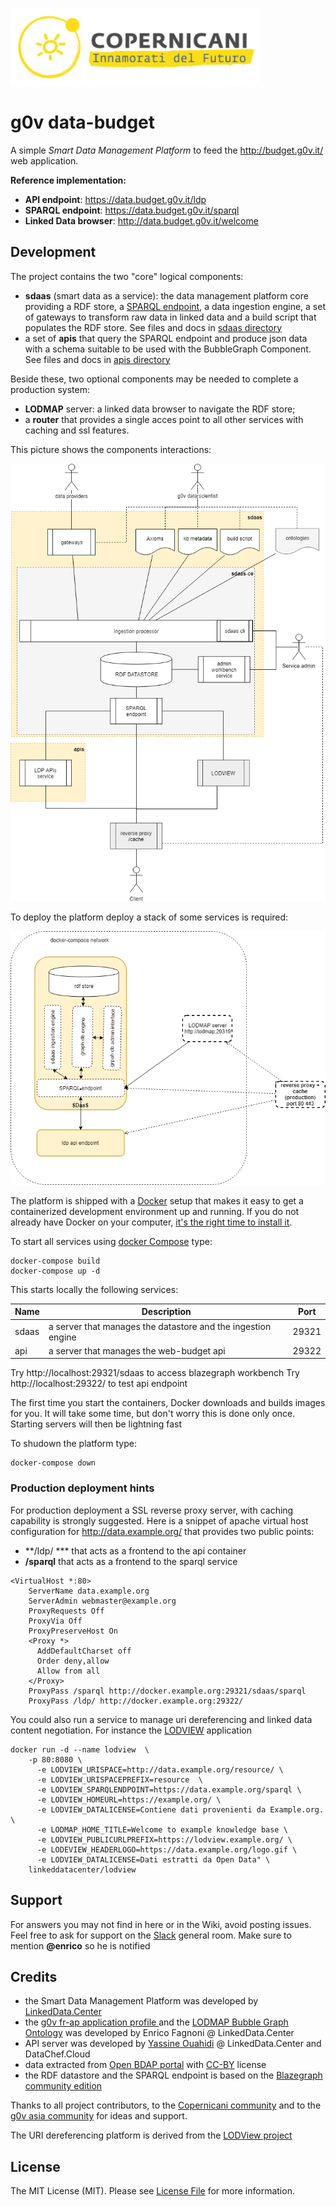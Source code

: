 ![copernicani](doc/copernicani-logo.png)

# g0v data-budget

A simple *Smart Data Management Platform* to feed the http://budget.g0v.it/ web application.


**Reference implementation:**

- **API endpoint**: https://data.budget.g0v.it/ldp
- **SPARQL endpoint**: https://data.budget.g0v.it/sparql
- **Linked Data browser**: http://data.budget.g0v.it/welcome 

## Development

The project contains the two "core" logical components:

- **sdaas** (smart data as a service):  the data management platform core providing a RDF store, a [SPARQL endpoint](https://www.w3.org/TR/sparql11-overview), a data ingestion engine, a set of gateways to transform raw data in linked data and a build script that populates the RDF store. See files and docs in [sdaas directory](sdaas)
- a set of **apis** that query the SPARQL endpoint and produce json data with a schema suitable to be used with the BubbleGraph Component. See files and docs in [apis directory](apis)

Beside these, two optional components may be needed to complete a production system:

- **LODMAP** server: a linked data browser to navigate the RDF store;
- a **router** that provides a single acces point to all other services with caching and ssl features.

This picture shows the components interactions:

![architecture](doc/architecture.png)


To deploy the platform deploy a stack of some services is required:

![stack](doc/stack.png)

The platform is shipped with a [Docker](https://docker.com) setup that makes it easy 
to get a containerized development environment up and running. 
If you do not already have Docker on your computer, 
[it's the right time to install it](https://docs.docker.com/install/).

To start all services using [docker Compose](https://docs.docker.com/compose/) type: 

```
docker-compose build
docker-compose up -d
```

This starts locally the following services:


| Name        | Description                                                   | Port 
| ----------- | ------------------------------------------------------------- | ------- 
| sdaas       | a server that manages the datastore and the ingestion engine  | 29321    
| api         | a server that manages the web-budget api                      | 29322 

Try http://localhost:29321/sdaas to access blazegraph workbench
Try http://localhost:29322/ to test api endpoint

The first time you start the containers, Docker downloads and builds images for you. It will take some time, but don't worry
this is done only once. Starting servers will then be lightning fast

To shudown the platform type: 

```
docker-compose down
```

### Production deployment hints

For production deployment a SSL reverse proxy server, with caching capability is strongly suggested. Here is a snippet of apache virtual host configuration for http://data.example.org/ that provides two public points:

- **/ldp/ *** that acts as a frontend to the api container 
- **/sparql** that acts as a frontend to the sparql service

```
<VirtualHost *:80>
    ServerName data.example.org
    ServerAdmin webmaster@example.org
    ProxyRequests Off
    ProxyVia Off
    ProxyPreserveHost On
    <Proxy *>
      AddDefaultCharset off
      Order deny,allow
      Allow from all
    </Proxy>
    ProxyPass /sparql http://docker.example.org:29321/sdaas/sparql
    ProxyPass /ldp/ http://docker.example.org:29322/
```

You could also run a service to manage uri dereferencing and linked data content negotiation. For instance the [LODVIEW](https://github.com/dvcama/LodView) application

```
docker run -d --name lodview  \
	-p 80:8080 \
      -e LODVIEW_URISPACE=http://data.example.org/resource/ \
      -e LODVIEW_URISPACEPREFIX=resource  \
      -e LODVIEW_SPARQLENDPOINT=https://data.example.org/sparql \
      -e LODVIEW_HOMEURL=https://example.org/ \
      -e LODVIEW_DATALICENSE=Contiene dati provenienti da Example.org. \
      -e LODMAP_HOME_TITLE=Welcome to example knowledge base \
      -e LODVIEW_PUBLICURLPREFIX=https://lodview.example.org/ \
      -e LODEVIEW_HEADERLOGO=https://data.example.org/logo.gif \
      -e LODVIEW_DATALICENSE=Dati estratti da Open Data" \
	linkeddatacenter/lodview 
```


## Support

For answers you may not find in here or in the Wiki, avoid posting issues. Feel free to ask for support on the [Slack](https://copernicani.slack.com/) general room. Make sure to mention **@enrico** so he is notified


## Credits

- the Smart Data Management Platform was developed by [LinkedData.Center](http://LinkedData.Center/)
- the [g0v fr-ap application profile ](https://github.com/g0v-it/ontologies/tree/master/fr-ap) and the  [LODMAP Bubble Graph Ontology](https://github.com/linkeddatacenter/LODMAP-ontologies/tree/master/BGO) was developed by Enrico Fagnoni @ LinkedData.Center
- API server was developed by [Yassine Ouahidi](https://github.com/YassineOuahidi)  @ LinkedData.Center and DataChef.Cloud
- data extracted from [Open BDAP portal](https://bdap-opendata.mef.gov.it/) with [CC-BY](http://creativecommons.org/licenses/by/3.0) license
- the RDF datastore and the SPARQL endpoint is based on the [Blazegraph community edition](https://www.blazegraph.com/)

Thanks to all project contributors, to the [Copernicani community](https://copernicani.it/) and to the [g0v asia community](http://g0v.asia) for ideas and support.

The URI dereferencing platform is derived from the [LODView project](https://github.com/dvcama/LodView)


## License

The MIT License (MIT). Please see [License File](LICENSE) for more information.
